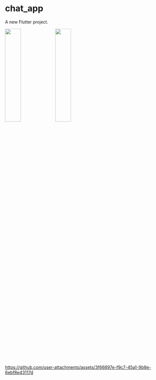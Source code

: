 # chat_app

A new Flutter project.

<img src="https://github.com/user-attachments/assets/ec99ce73-0258-4945-8324-ff3457a21768" height=28% width=32%>
<img src="https://github.com/user-attachments/assets/86fb44a3-3d4b-46d0-9d6c-d3cc8834d5bf" height=28% width=32%>

https://github.com/user-attachments/assets/3f66897e-f9c7-45a1-9b8e-6ebf8e43117d

